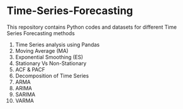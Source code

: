 # Time-Series-Forecasting
This repository contains Python codes and datasets for different Time Series Forecasting methods 

1. Time Series analysis using Pandas
2. Moving Average (MA)
3. Exponential Smoothing (ES)
4. Stationary Vs Non-Stationary
5. ACF & PACF
6. Decomposition of Time Series
7. ARMA
8. ARIMA
9. SARIMA
10. VARMA

